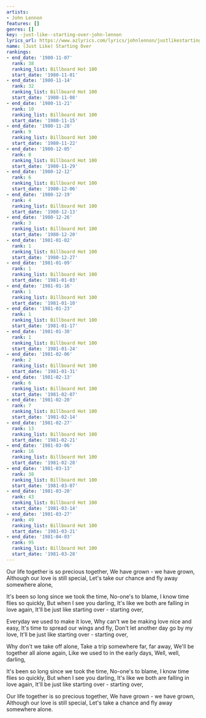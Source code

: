 ```yaml
---
artists:
- John Lennon
features: []
genres: []
key: -just-like--starting-over-john-lennon
lyrics_url: https://www.azlyrics.com/lyrics/johnlennon/justlikestartingover.html
name: (Just Like) Starting Over
rankings:
- end_date: '1980-11-07'
  rank: 38
  ranking_list: Billboard Hot 100
  start_date: '1980-11-01'
- end_date: '1980-11-14'
  rank: 32
  ranking_list: Billboard Hot 100
  start_date: '1980-11-08'
- end_date: '1980-11-21'
  rank: 10
  ranking_list: Billboard Hot 100
  start_date: '1980-11-15'
- end_date: '1980-11-28'
  rank: 9
  ranking_list: Billboard Hot 100
  start_date: '1980-11-22'
- end_date: '1980-12-05'
  rank: 8
  ranking_list: Billboard Hot 100
  start_date: '1980-11-29'
- end_date: '1980-12-12'
  rank: 6
  ranking_list: Billboard Hot 100
  start_date: '1980-12-06'
- end_date: '1980-12-19'
  rank: 4
  ranking_list: Billboard Hot 100
  start_date: '1980-12-13'
- end_date: '1980-12-26'
  rank: 3
  ranking_list: Billboard Hot 100
  start_date: '1980-12-20'
- end_date: '1981-01-02'
  rank: 1
  ranking_list: Billboard Hot 100
  start_date: '1980-12-27'
- end_date: '1981-01-09'
  rank: 1
  ranking_list: Billboard Hot 100
  start_date: '1981-01-03'
- end_date: '1981-01-16'
  rank: 1
  ranking_list: Billboard Hot 100
  start_date: '1981-01-10'
- end_date: '1981-01-23'
  rank: 1
  ranking_list: Billboard Hot 100
  start_date: '1981-01-17'
- end_date: '1981-01-30'
  rank: 1
  ranking_list: Billboard Hot 100
  start_date: '1981-01-24'
- end_date: '1981-02-06'
  rank: 2
  ranking_list: Billboard Hot 100
  start_date: '1981-01-31'
- end_date: '1981-02-13'
  rank: 6
  ranking_list: Billboard Hot 100
  start_date: '1981-02-07'
- end_date: '1981-02-20'
  rank: 7
  ranking_list: Billboard Hot 100
  start_date: '1981-02-14'
- end_date: '1981-02-27'
  rank: 13
  ranking_list: Billboard Hot 100
  start_date: '1981-02-21'
- end_date: '1981-03-06'
  rank: 16
  ranking_list: Billboard Hot 100
  start_date: '1981-02-28'
- end_date: '1981-03-13'
  rank: 38
  ranking_list: Billboard Hot 100
  start_date: '1981-03-07'
- end_date: '1981-03-20'
  rank: 43
  ranking_list: Billboard Hot 100
  start_date: '1981-03-14'
- end_date: '1981-03-27'
  rank: 49
  ranking_list: Billboard Hot 100
  start_date: '1981-03-21'
- end_date: '1981-04-03'
  rank: 95
  ranking_list: Billboard Hot 100
  start_date: '1981-03-28'
---
```


Our life together is so precious together,
We have grown - we have grown,
Although our love is still special,
Let's take our chance and fly away somewhere alone,

It's been so long since we took the time,
No-one's to blame,
I know time flies so quickly,
But when I see you darling,
It's like we both are falling in love again,
It'll be just like starting over - starting over,

Everyday we used to make it love,
Why can't we be making love nice and easy,
It's time to spread our wings and fly,
Don't let another day go by my love,
It'll be just like starting over - starting over,

Why don't we take off alone,
Take a trip somewhere far, far away,
We'll be together all alone again,
Like we used to in the early days,
Well, well, darling,

It's been so long since we took the time,
No-one's to blame,
I know time flies so quickly,
But when I see you darling,
It's like we both are falling in love again,
It'll be just like starting over - starting over,

Our life together is so precious together,
We have grown - we have grown,
Although our love is still special,
Let's take a chance and fly away somewhere alone.



